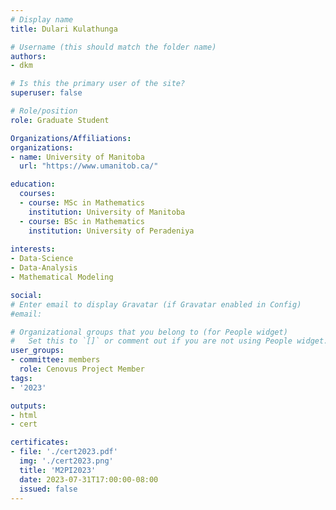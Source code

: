 ```yaml
---
# Display name
title: Dulari Kulathunga

# Username (this should match the folder name)
authors:
- dkm

# Is this the primary user of the site?
superuser: false

# Role/position
role: Graduate Student

Organizations/Affiliations:
organizations:
- name: University of Manitoba
  url: "https://www.umanitob.ca/"

education:
  courses:
  - course: MSc in Mathematics
    institution: University of Manitoba
  - course: BSc in Mathematics
    institution: University of Peradeniya
    
interests:
- Data-Science
- Data-Analysis
- Mathematical Modeling

social:
# Enter email to display Gravatar (if Gravatar enabled in Config)
#email:

# Organizational groups that you belong to (for People widget)
#   Set this to `[]` or comment out if you are not using People widget.
user_groups:
- committee: members
  role: Cenovus Project Member
tags:
- '2023'

outputs:
- html
- cert

certificates:
- file: './cert2023.pdf'
  img: './cert2023.png'
  title: 'M2PI2023'
  date: 2023-07-31T17:00:00-08:00
  issued: false
---
```

